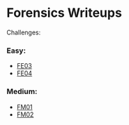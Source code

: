 Forensics Writeups
=========================

Challenges:

### Easy:
  * [FE03](./FE03)
  * [FE04](./FE04)

### Medium:
  * [FM01](./FM01)
  * [FM02](./FM02)